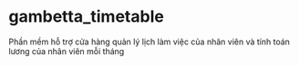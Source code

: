 # gambetta_timetable
Phần mềm hỗ trợ cửa hàng quản lý lịch làm việc của nhân viên và tính toán lương của nhân viên mỗi tháng
